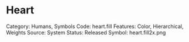 # Heart

Category: Humans, Symbols
Code: heart.fill
Features: Color, Hierarchical, Weights
Source: System
Status: Released
Symbol: heart.fill2x.png